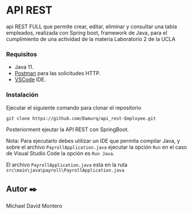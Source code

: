 # API REST 

api REST FULL que permite crear, editar, eliminar y consultar una tabla empleados, realizada con Spring boot, framework de Java, para el cumplimiento de una actividad de la materia Laboratorio 2 de la UCLA

### Requisitos 

* Java 11.
* [Postman](https://www.postman.com/) para las solicitudes HTTP.
* [VSCode](https://code.visualstudio.com/) IDE.

### Instalación 

Ejecutar el siguiente comando para clonar el repositorio

```
git clone https://github.com/Damurq/api_rest-Employee.git
```

Posteriorment ejeutar la API REST con SpringBoot.

Nota: Para ejecutarlo debes utilizar un IDE que permita compilar Java, y sobre el archivo `PayrollApplication.java` ejecutar la opción `Run` en el caso de Visual Studio Code la opción es `Run Java`.

El archivo `PayrollApplication.java` esta en la ruta `src\main\java\payroll\PayrollApplication.java`

## Autor ✒️

Michael David Montero 
